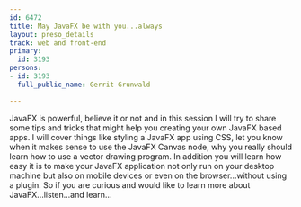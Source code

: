 ```yaml
---
id: 6472
title: May JavaFX be with you...always
layout: preso_details
track: web and front-end
primary:
  id: 3193
persons:
- id: 3193
  full_public_name: Gerrit Grunwald

---
```

JavaFX is powerful, believe it or not and in this session I will try to share some tips and tricks that might
help you creating your own JavaFX based apps. I will cover things like styling a JavaFX app using CSS, let you know
when it makes sense to use the JavaFX Canvas node, why you really should learn how to use a vector drawing program.
In addition you will learn how easy it is to make your JavaFX application not only run on your desktop machine but also
on mobile devices or even on the browser...without using a plugin.
So if you are curious and would like to learn more about JavaFX...listen...and learn...